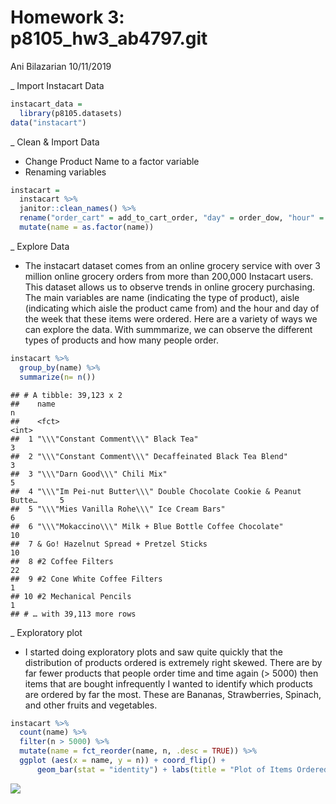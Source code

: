 Homework 3: p8105\_hw3\_ab4797.git
================
Ani Bilazarian
10/11/2019

\_ Import Instacart Data

``` r
instacart_data = 
  library(p8105.datasets)
data("instacart") 
```

\_ Clean & Import Data

  - Change Product Name to a factor variable
  - Renaming variables

<!-- end list -->

``` r
instacart = 
  instacart %>% 
  janitor::clean_names() %>% 
  rename("order_cart" = add_to_cart_order, "day" = order_dow, "hour" = order_hour_of_day, "name" = product_name) %>% 
  mutate(name = as.factor(name))
```

\_ Explore Data

  - The instacart dataset comes from an online grocery service with over
    3 million online grocery orders from more than 200,000 Instacart
    users. This dataset allows us to observe trends in online grocery
    purchasing. The main variables are name (indicating the type of
    product), aisle (indicating which aisle the product came from) and
    the hour and day of the week that these items were ordered. Here are
    a variety of ways we can explore the data. With summmarize, we can
    observe the different types of products and how many people order.

<!-- end list -->

``` r
instacart %>% 
  group_by(name) %>% 
  summarize(n= n())
```

    ## # A tibble: 39,123 x 2
    ##    name                                                                   n
    ##    <fct>                                                              <int>
    ##  1 "\\\"Constant Comment\\\" Black Tea"                                   3
    ##  2 "\\\"Constant Comment\\\" Decaffeinated Black Tea Blend"               3
    ##  3 "\\\"Darn Good\\\" Chili Mix"                                          5
    ##  4 "\\\"Im Pei-nut Butter\\\" Double Chocolate Cookie & Peanut Butte…     5
    ##  5 "\\\"Mies Vanilla Rohe\\\" Ice Cream Bars"                             6
    ##  6 "\\\"Mokaccino\\\" Milk + Blue Bottle Coffee Chocolate"               10
    ##  7 & Go! Hazelnut Spread + Pretzel Sticks                                10
    ##  8 #2 Coffee Filters                                                     22
    ##  9 #2 Cone White Coffee Filters                                           1
    ## 10 #2 Mechanical Pencils                                                  1
    ## # … with 39,113 more rows

\_ Exploratory plot

  - I started doing exploratory plots and saw quite quickly that the
    distribution of products ordered is extremely right skewed. There
    are by far fewer products that people order time and time again (\>
    5000) then items that are bought infrequently I wanted to identify
    which products are ordered by far the most. These are Bananas,
    Strawberries, Spinach, and other fruits and vegetables.

<!-- end list -->

``` r
instacart %>% 
  count(name) %>% 
  filter(n > 5000) %>% 
  mutate(name = fct_reorder(name, n, .desc = TRUE)) %>% 
  ggplot (aes(x = name, y = n)) + coord_flip() + 
      geom_bar(stat = "identity") + labs(title = "Plot of Items Ordered for each Aisle", x = "Aisle ", y = "number of orders")
```

![](p8105_hw3_ab4797_files/figure-gfm/unnamed-chunk-4-1.png)<!-- -->

